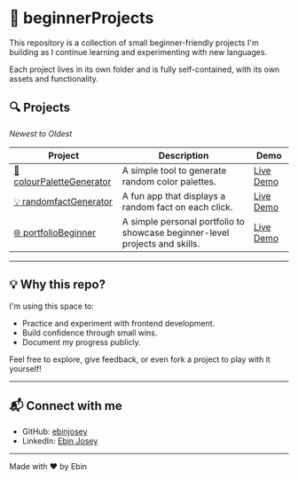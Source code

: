 # 🧪 beginnerProjects

This repository is a collection of small beginner-friendly projects I'm building as I continue learning and experimenting with new languages.

Each project lives in its own folder and is fully self-contained, with its own assets and functionality.

## 🔍 Projects

*Newest to Oldest*

| Project | Description | Demo |
|--------|-------------|------|
| [🎨 colourPaletteGenerator](./colourPaletteGenerator) | A simple tool to generate random color palettes. | [Live Demo](https://colourpalettegenerator1-ej.netlify.app/) |
| [💡 randomfactGenerator](./randomfactGenerator) | A fun app that displays a random fact on each click. | [Live Demo](https://randomfactgenerator1-ej.netlify.app/) |
| [🌐 portfolioBeginner](./portfolioBeginner) | A simple personal portfolio to showcase beginner-level projects and skills. | [Live Demo](https://portfoliobeginner1-ej.netlify.app) |

---

## 💡 Why this repo?

I'm using this space to:
- Practice and experiment with frontend development.
- Build confidence through small wins.
- Document my progress publicly.

Feel free to explore, give feedback, or even fork a project to play with it yourself!

---

## 📬 Connect with me

- GitHub: [ebinjosey](https://github.com/ebinjosey)
- LinkedIn: [Ebin Josey](https://www.linkedin.com/in/ebinjosey)

---

Made with ❤️ by Ebin

